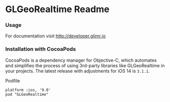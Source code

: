 GLGeoRealtime Readme
==========

### Usage
For documentation visit http://developer.glimr.io

### Installation with CocoaPods

CocoaPods is a dependency manager for Objective-C, which automates and simplifies the process of using 3rd-party libraries like GLGeoRealtime in your projects.
The latest release with adjustments for iOS 14 is `3.1.1`. 

Podfile
```
platform :ios, '9.0'
pod "GLGeoRealtime"
```
